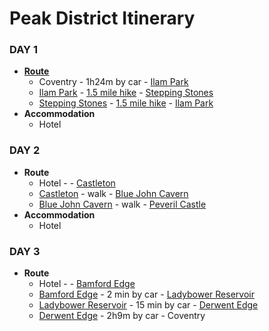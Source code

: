 # Peak District Itinerary

### DAY 1
  * **[Route](https://www.google.co.uk/maps/dir/Coventry/Ilam+Park,+Ashbourne+DE6+2AZ/@52.7275126,-2.0723925,9z/am=t/data=!4m14!4m13!1m5!1m1!1s0x4870b151656e22b7:0x4f660f5564f0689!2m2!1d-1.519693!2d52.406822!1m5!1m1!1s0x487a22c772ff3b15:0x30fee717ddbe7644!2m2!1d-1.8032006!2d53.0540946!3e0)**
    * Coventry - 1h24m by car - [Ilam Park](https://www.google.co.uk/maps/place/Ilam+Park/@52.7275126,-2.0723925,9z/data=!4m5!3m4!1s0x487a22c772ff3b15:0x30fee717ddbe7644!8m2!3d53.0540946!4d-1.8032006)
    * [Ilam Park](https://www.google.co.uk/maps/place/Ilam+Park/@52.7275126,-2.0723925,9z/data=!4m5!3m4!1s0x487a22c772ff3b15:0x30fee717ddbe7644!8m2!3d53.0540946!4d-1.8032006) - [1.5 mile hike](https://www.nationaltrust.org.uk/ilam-park-dovedale-and-the-white-peak/trails/ilam-park-to-dovedale-stepping-stones) - [Stepping Stones](https://www.google.co.uk/maps/place/Stepping+Stones/@53.009012,-1.748893,17z/data=!3m1!4b1!4m5!3m4!1s0x487a18bc1a0ab8c1:0x2c5bd635b76b0fe6!8m2!3d53.009012!4d-1.7467043)
    * [Stepping Stones](https://www.google.co.uk/maps/place/Stepping+Stones/@53.009012,-1.748893,17z/data=!3m1!4b1!4m5!3m4!1s0x487a18bc1a0ab8c1:0x2c5bd635b76b0fe6!8m2!3d53.009012!4d-1.7467043) - [1.5 mile hike](https://www.nationaltrust.org.uk/ilam-park-dovedale-and-the-white-peak/trails/ilam-park-to-dovedale-stepping-stones) - [Ilam Park](https://www.google.co.uk/maps/place/Ilam+Park/@52.7275126,-2.0723925,9z/data=!4m5!3m4!1s0x487a22c772ff3b15:0x30fee717ddbe7644!8m2!3d53.0540946!4d-1.8032006)
  * **Accommodation**
    * Hotel
    
### DAY 2
  * **Route**
    * Hotel -  - [Castleton](https://www.google.co.uk/maps/place/Castleton,+Hope+Valley/@53.3428143,-1.7800026,16z/data=!3m1!4b1!4m5!3m4!1s0x487a2d06ac8b9919:0x1cdab5b3654820ed!8m2!3d53.3436814!4d-1.7765105)
    * [Castleton](https://www.google.co.uk/maps/place/Castleton,+Hope+Valley/@53.3428143,-1.7800026,16z/data=!3m1!4b1!4m5!3m4!1s0x487a2d06ac8b9919:0x1cdab5b3654820ed!8m2!3d53.3436814!4d-1.7765105) - walk - [Blue John Cavern](https://www.google.co.uk/maps/place/Blue+John+Cavern/@53.3402227,-1.7628878,12.88z/data=!4m13!1m7!3m6!1s0x487a2d06ac8b9919:0x1cdab5b3654820ed!2sCastleton,+Hope+Valley!3b1!8m2!3d53.3436814!4d-1.7765105!3m4!1s0x487a2cfce55ac947:0x5fde23ecf9150036!8m2!3d53.3455301!4d-1.8036461)
    * [Blue John Cavern](https://www.google.co.uk/maps/place/Blue+John+Cavern/@53.3402227,-1.7628878,12.88z/data=!4m13!1m7!3m6!1s0x487a2d06ac8b9919:0x1cdab5b3654820ed!2sCastleton,+Hope+Valley!3b1!8m2!3d53.3436814!4d-1.7765105!3m4!1s0x487a2cfce55ac947:0x5fde23ecf9150036!8m2!3d53.3455301!4d-1.8036461) - walk - [Peveril Castle](https://www.google.co.uk/maps/place/Peveril+Castle/@53.3407445,-1.779134,17z/data=!3m1!4b1!4m5!3m4!1s0x487a2cfbbf85d75d:0xcf3584df202772cc!8m2!3d53.3407445!4d-1.7769453)
  * **Accommodation**
    * Hotel
    
### DAY 3
  * **Route**
    * Hotel -  - [Bamford Edge](https://www.google.co.uk/maps/place/Bamford+Edge/@53.3608583,-1.691953,17z/data=!3m1!4b1!4m5!3m4!1s0x487a2b23c15d4bfd:0xcef814ffbcec406c!8m2!3d53.3608583!4d-1.6897643)
    * [Bamford Edge](https://www.google.co.uk/maps/place/Bamford+Edge/@53.3608583,-1.691953,17z/data=!3m1!4b1!4m5!3m4!1s0x487a2b23c15d4bfd:0xcef814ffbcec406c!8m2!3d53.3608583!4d-1.6897643) - 2 min by car - [Ladybower Reservoir]()
    * [Ladybower Reservoir]() - 15 min by car - [Derwent Edge](https://www.google.co.uk/maps/place/Derwent+Edge/@53.3999992,-1.7157548,15z/data=!3m1!4b1!4m5!3m4!1s0x487bd4c1d5650371:0xc452f4e0648de4c!8m2!3d53.4!4d-1.707)
    * [Derwent Edge](https://www.google.co.uk/maps/place/Derwent+Edge/@53.3999992,-1.7157548,15z/data=!3m1!4b1!4m5!3m4!1s0x487bd4c1d5650371:0xc452f4e0648de4c!8m2!3d53.4!4d-1.707) - 2h9m by car - Coventry
